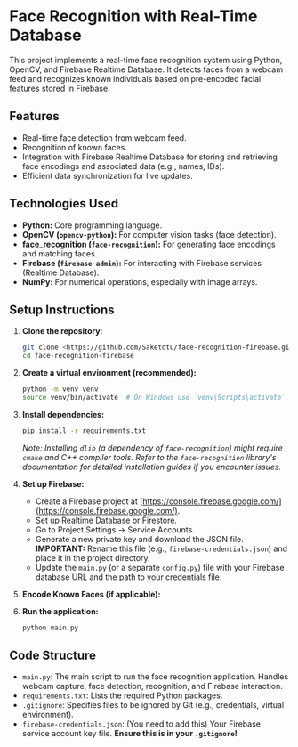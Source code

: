 # Face Recognition with Real-Time Database

This project implements a real-time face recognition system using Python, OpenCV, and Firebase Realtime Database. It detects faces from a webcam feed and recognizes known individuals based on pre-encoded facial features stored in Firebase.

## Features

* Real-time face detection from webcam feed.
* Recognition of known faces.
* Integration with Firebase Realtime Database for storing and retrieving face encodings and associated data (e.g., names, IDs).
* Efficient data synchronization for live updates.

## Technologies Used

* **Python:** Core programming language.
* **OpenCV (`opencv-python`):** For computer vision tasks (face detection).
* **face_recognition (`face-recognition`):** For generating face encodings and matching faces.
* **Firebase (`firebase-admin`):** For interacting with Firebase services (Realtime Database).
* **NumPy:** For numerical operations, especially with image arrays.

## Setup Instructions

1.  **Clone the repository:**
    ```bash
    git clone <https://github.com/Saketdtu/face-recognition-firebase.git>
    cd face-recognition-firebase
    ```

2.  **Create a virtual environment (recommended):**
    ```bash
    python -m venv venv
    source venv/bin/activate  # On Windows use `venv\Scripts\activate`
    ```

3.  **Install dependencies:**
    ```bash
    pip install -r requirements.txt
    ```
    *Note: Installing `dlib` (a dependency of `face-recognition`) might require `cmake` and C++ compiler tools. Refer to the `face-recognition` library's documentation for detailed installation guides if you encounter issues.*

4.  **Set up Firebase:**
    * Create a Firebase project at [https://console.firebase.google.com/](https://console.firebase.google.com/).
    * Set up Realtime Database or Firestore.
    * Go to Project Settings -> Service Accounts.
    * Generate a new private key and download the JSON file. **IMPORTANT:** Rename this file (e.g., `firebase-credentials.json`) and place it in the project directory.
    * Update the `main.py` (or a separate `config.py`) file with your Firebase database URL and the path to your credentials file.

5.  **Encode Known Faces (if applicable):**
  
6.  **Run the application:**
    ```bash
    python main.py
    ```

## Code Structure

* `main.py`: The main script to run the face recognition application. Handles webcam capture, face detection, recognition, and Firebase interaction.
* `requirements.txt`: Lists the required Python packages.
* `.gitignore`: Specifies files to be ignored by Git (e.g., credentials, virtual environment).
* `firebase-credentials.json`: (You need to add this) Your Firebase service account key file. **Ensure this is in your `.gitignore`!**
